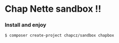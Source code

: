 Chap Nette sandbox !!
=============

### Install and enjoy

```bash
$ composer create-project chapcz/sandbox chapbox
```